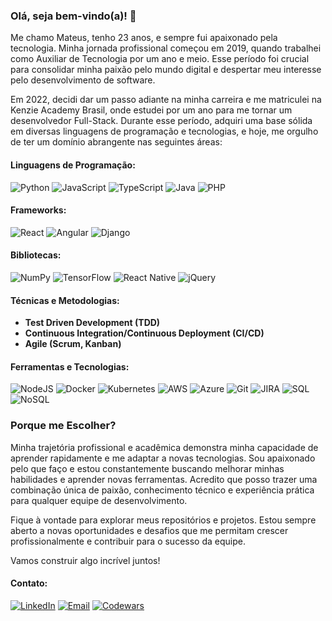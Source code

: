 ### Olá, seja bem-vindo(a)! 👋

Me chamo Mateus, tenho 23 anos, e sempre fui apaixonado pela tecnologia. Minha jornada profissional começou em 2019, quando trabalhei como Auxiliar de Tecnologia por um ano e meio. Esse período foi crucial para consolidar minha paixão pelo mundo digital e despertar meu interesse pelo desenvolvimento de software.

Em 2022, decidi dar um passo adiante na minha carreira e me matriculei na Kenzie Academy Brasil, onde estudei por um ano para me tornar um desenvolvedor Full-Stack. Durante esse período, adquiri uma base sólida em diversas linguagens de programação e tecnologias, e hoje, me orgulho de ter um domínio abrangente nas seguintes áreas:

#### Linguagens de Programação:
![Python](https://img.shields.io/badge/-Python-3776AB?style=flat&logo=python&logoColor=white)
![JavaScript](https://img.shields.io/badge/-JavaScript-F7DF1E?style=flat&logo=javascript&logoColor=white)
![TypeScript](https://img.shields.io/badge/-TypeScript-007ACC?style=flat&logo=typescript&logoColor=white)
![Java](https://img.shields.io/badge/-Java-007396?style=flat&logo=java&logoColor=white)
![PHP](https://img.shields.io/badge/-PHP-777BB4?style=flat&logo=php&logoColor=white)

#### Frameworks:
![React](https://img.shields.io/badge/-React-61DAFB?style=flat&logo=react&logoColor=white)
![Angular](https://img.shields.io/badge/-Angular-DD0031?style=flat&logo=angular&logoColor=white)
![Django](https://img.shields.io/badge/-Django-092E20?style=flat&logo=django&logoColor=white)

#### Bibliotecas:
![NumPy](https://img.shields.io/badge/-NumPy-013243?style=flat&logo=numpy&logoColor=white)
![TensorFlow](https://img.shields.io/badge/-TensorFlow-FF6F00?style=flat&logo=tensorflow&logoColor=white)
![React Native](https://img.shields.io/badge/-React%20Native-61DAFB?style=flat&logo=react&logoColor=white)
![jQuery](https://img.shields.io/badge/-jQuery-0769AD?style=flat&logo=jquery&logoColor=white)

#### Técnicas e Metodologias:
- **Test Driven Development (TDD)**
- **Continuous Integration/Continuous Deployment (CI/CD)**
- **Agile (Scrum, Kanban)**

#### Ferramentas e Tecnologias:
![NodeJS](https://img.shields.io/badge/-NodeJS-339933?style=flat&logo=node.js&logoColor=white)
![Docker](https://img.shields.io/badge/-Docker-2496ED?style=flat&logo=docker&logoColor=white)
![Kubernetes](https://img.shields.io/badge/-Kubernetes-326CE5?style=flat&logo=kubernetes&logoColor=white)
![AWS](https://img.shields.io/badge/-AWS-232F3E?style=flat&logo=amazon-aws&logoColor=white)
![Azure](https://img.shields.io/badge/-Azure-0078D4?style=flat&logo=microsoft-azure&logoColor=white)
![Git](https://img.shields.io/badge/-Git-F05032?style=flat&logo=git&logoColor=white)
![JIRA](https://img.shields.io/badge/-JIRA-0052CC?style=flat&logo=jira&logoColor=white)
![SQL](https://img.shields.io/badge/-SQL-4479A1?style=flat&logo=mysql&logoColor=white)
![NoSQL](https://img.shields.io/badge/-NoSQL-4DB33D?style=flat&logo=mongodb&logoColor=white)

### Porque me Escolher?

Minha trajetória profissional e acadêmica demonstra minha capacidade de aprender rapidamente e me adaptar a novas tecnologias. Sou apaixonado pelo que faço e estou constantemente buscando melhorar minhas habilidades e aprender novas ferramentas. Acredito que posso trazer uma combinação única de paixão, conhecimento técnico e experiência prática para qualquer equipe de desenvolvimento.

Fique à vontade para explorar meus repositórios e projetos. Estou sempre aberto a novas oportunidades e desafios que me permitam crescer profissionalmente e contribuir para o sucesso da equipe.

Vamos construir algo incrível juntos!

#### Contato:
<a target= "_blank">[![LinkedIn](https://img.shields.io/badge/-LinkedIn-0077B5?style=flat&logo=linkedin&logoColor=white)](https://www.linkedin.com/in/mateussantanna/) </a>
<a target= "_blank">[![Email](https://img.shields.io/badge/-Email-D14836?style=flat&logo=gmail&logoColor=white)](mailto:mateussantanna2001@outlook.com)</a>
<a target= "_blank">[![Codewars](https://img.shields.io/badge/-Codewars-B1361E?style=flat&logo=codewars&logoColor=white)](https://www.codewars.com/users/Mateus_Santanna)</a>
